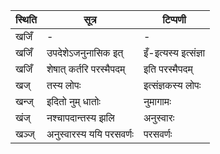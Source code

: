 | स्थिति | सूत्र | टिप्पणी |
| ----- | ------- | ------ |
| खजिँ | - | - |
| खजिँ | उपदेशेऽजनुनासिक इत् | इँ-इत्यस्य इत्संज्ञा |
| खजिँ | शेषात् कर्तरि परस्मैपदम् | इति परस्मैपदम् |
| खज् | तस्य लोपः | इत्संज्ञकस्य लोपः |
| खन्ज् | इदितो नुम् धातोः | नुमागामः |
| खंज् | नश्चापदान्तस्य झलि | अनुस्वारः |
| खञ्ज् | अनुस्वारस्य ययि परसवर्णः | परसवर्णः |
